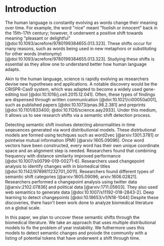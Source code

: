 # Introduction

The human language is constantly evolving as words change their meaning over time.
For example, the word "nice" meant "foolish or innocent" back in the 15th-17th century; however, it underwent a positive shift towards meaning "pleasant or delightful" [@doi:10.1093/acrefore/9780199384655.013.323].
These shifts occur for many reasons, such as words being used in new metaphors or substituting for other words (metonymy)  [@doi:10.1093/acrefore/9780199384655.013.323].
Studying these shifts is essential as they allow one to understand better how human language adapts.

Akin to the human language, science is rapidly evolving as researchers devise new hypotheses and applications.
A notable discovery would be the CRISPR-Cas9 system, which was adapted to become a widely used gene-editing tool [@doi:10.1016/j.cell.2015.12.041].
Often, these types of findings are dispensed through written communication [@doi:10.1021/ci00050a001], such as published papers [@doi:10.1073/pnas.98.2.381] and preprints [@doi:10.1101/833400; @doi:10.1126/science.aay2933].
Under this medium, it allows us to see research shifts via a semantic shift detection process.

Detecting semantic shift involves detecting abnormalities in time seqeuences generated via word distributionial models. 
These distrbutional models are formed using techiques such as word2vec [@arxiv:1301.3781] or pointwise mutual information (PMI) [@arxiv:1605.09096].
Once word vectors have been constructed, every word has their own unique coordinate space and an alignment step is needed.
Researchers found that combining frequency with distance similarity improved performance [@doi:10.1007/s00799-019-00271-6].
Researchers used changepoint analysis to identify changes with in biomedical titles [@doi:10.1142/9789811232701_0011].
Researchers found different types of semantic shift categories [@arxiv:1605.09096; arxiv:1606.02821].
Researchers performed a changepoint analysis using twitter data [@arxiv:2102.07836] and political data [@arxiv:1711.05603].
They also used web semantics to generate data [@doi:10.1007/s11192-018-2843-2].
Deep learning to detect changepoints [@doi:10.18653/v1/N18-1044]
Despite these discoveries, there hasn't been work done to analyze biomedical literature on a global scale.

In this paper, we plan to uncover these semantic shifts through the biomedical literature.
We take an approach that uses multiple distributional models to fix the problem of year instability.
We futhermore uses this models to detect semantic changes and proivde the community with a listing of potential tokens that have underwent a shift through time.

